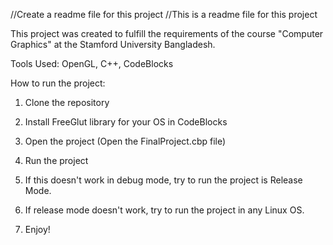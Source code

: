 //Create a readme file for this project
//This is a readme file for this project

This project was created to fulfill the requirements of the course "Computer Graphics" at the Stamford University Bangladesh.

Tools Used: OpenGL, C++, CodeBlocks

How to run the project:

1. Clone the repository

2. Install FreeGlut library for your OS in CodeBlocks

3. Open the project (Open the FinalProject.cbp file)

4. Run the project

5. If this doesn't work in debug mode, try to run the project is Release Mode.

6. If release mode doesn't work, try to run the project in any Linux OS.

7. Enjoy!
